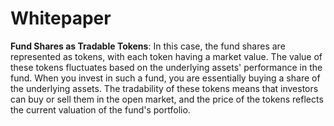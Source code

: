# Whitepaper



**Fund Shares as Tradable Tokens**: In this case, the fund shares are represented as tokens, with each token having a market value. The value of these tokens fluctuates based on the underlying assets' performance in the fund. When you invest in such a fund, you are essentially buying a share of the underlying assets. The tradability of these tokens means that investors can buy or sell them in the open market, and the price of the tokens reflects the current valuation of the fund's portfolio.
